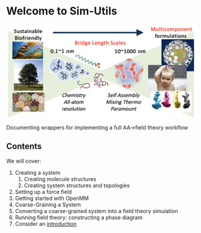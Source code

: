 # Welcome to Sim-Utils

![bioscout](imgs/biomaterials-scout.png)

Documenting wrappers for implementing a full AA->field theory workflow

## Contents
We will cover:

1. Creating a system
    1. Creating molecule structures
    2. Creating system structures and topologies
2. Setting up a force field
3. Getting started with OpenMM
4. Coarse-Graining a System
5. Converting a coarse-grained system into a field theory simulation
6. Running field theory: constructing a phase diagram
7. Consider an [introduction](intro.ipynb)

